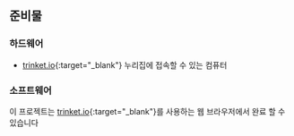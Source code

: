 ## 준비물

### 하드웨어

+ [trinket.io](https://trinket.io){:target="_blank"} 누리집에 접속할 수 있는 컴퓨터

### 소프트웨어

이 프로젝트는 [trinket.io](https://trinket.io){:target="_blank"}를 사용하는 웹 브라우저에서 완료 할 수 있습니다